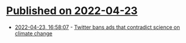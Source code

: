 # [Published on 2022-04-23](index.md)

* [2022-04-23, 16:58:07](https://news.ycombinator.com/item?id=31135991) - [Twitter bans ads that contradict science on climate change](https://apnews.com/article/climate-technology-science-business-media-8ba71b6baf07c520ddb6fbfff101ad4a)

